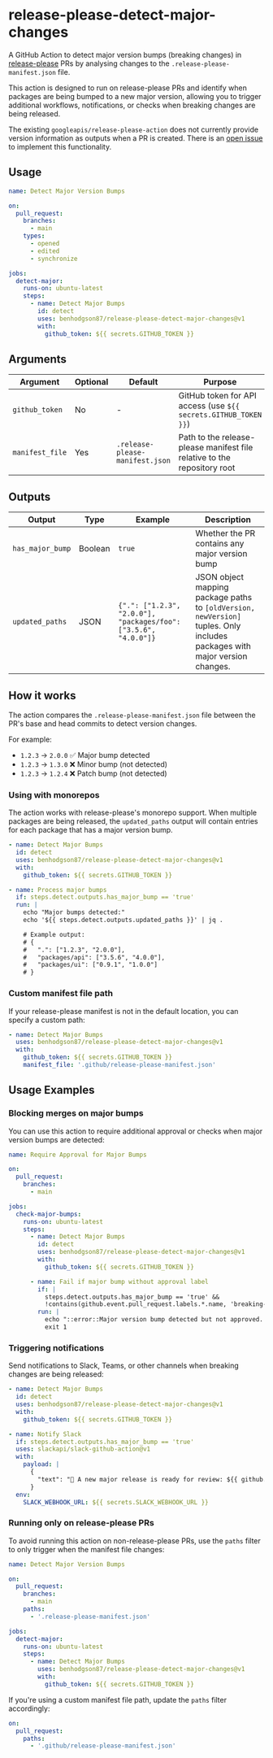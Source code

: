 # release-please-detect-major-changes

A GitHub Action to detect major version bumps (breaking changes) in [release-please](https://github.com/googleapis/release-please) PRs by analysing changes to the `.release-please-manifest.json` file.

This action is designed to run on release-please PRs and identify when packages are being bumped to a new major version, allowing you to trigger additional workflows, notifications, or checks when breaking changes are being released.

The existing `googleapis/release-please-action` does not currently provide version information as outputs when a PR is created. There is an [open issue](https://github.com/googleapis/release-please-action/issues/684) to implement this functionality.

## Usage

```yaml
name: Detect Major Version Bumps

on:
  pull_request:
    branches:
      - main
    types:
      - opened
      - edited
      - synchronize

jobs:
  detect-major:
    runs-on: ubuntu-latest
    steps:
      - name: Detect Major Bumps
        id: detect
        uses: benhodgson87/release-please-detect-major-changes@v1
        with:
          github_token: ${{ secrets.GITHUB_TOKEN }}
```

## Arguments

| Argument        | Optional | Default                         | Purpose                                                                 |
| --------------- | -------- | ------------------------------- | ----------------------------------------------------------------------- |
| `github_token`  | No      | -                               | GitHub token for API access (use `${{ secrets.GITHUB_TOKEN }}`)         |
| `manifest_file` | Yes       | `.release-please-manifest.json` | Path to the release-please manifest file relative to the repository root |

## Outputs

| Output          | Type    | Example                                                  | Description                                                                                                                                  |
| --------------- | ------- | -------------------------------------------------------- | -------------------------------------------------------------------------------------------------------------------------------------------- |
| `has_major_bump` | Boolean | `true`                                                   | Whether the PR contains any major version bump                                                                                               |
| `updated_paths`    | JSON    | `{".": ["1.2.3", "2.0.0"], "packages/foo": ["3.5.6", "4.0.0"]}` | JSON object mapping package paths to `[oldVersion, newVersion]` tuples. Only includes packages with major version changes. |

## How it works

The action compares the `.release-please-manifest.json` file between the PR's base and head commits to detect version changes.

For example:
- `1.2.3` → `2.0.0` ✅ Major bump detected
- `1.2.3` → `1.3.0` ❌ Minor bump (not detected)
- `1.2.3` → `1.2.4` ❌ Patch bump (not detected)

### Using with monorepos

The action works with release-please's monorepo support. When multiple packages are being released, the `updated_paths` output will contain entries for each package that has a major version bump.

```yaml
- name: Detect Major Bumps
  id: detect
  uses: benhodgson87/release-please-detect-major-changes@v1
  with:
    github_token: ${{ secrets.GITHUB_TOKEN }}

- name: Process major bumps
  if: steps.detect.outputs.has_major_bump == 'true'
  run: |
    echo "Major bumps detected:"
    echo '${{ steps.detect.outputs.updated_paths }}' | jq .

    # Example output:
    # {
    #   ".": ["1.2.3", "2.0.0"],
    #   "packages/api": ["3.5.6", "4.0.0"],
    #   "packages/ui": ["0.9.1", "1.0.0"]
    # }
```

### Custom manifest file path

If your release-please manifest is not in the default location, you can specify a custom path:

```yaml
- name: Detect Major Bumps
  uses: benhodgson87/release-please-detect-major-changes@v1
  with:
    github_token: ${{ secrets.GITHUB_TOKEN }}
    manifest_file: '.github/release-please-manifest.json'
```

## Usage Examples

### Blocking merges on major bumps

You can use this action to require additional approval or checks when major version bumps are detected:

```yaml
name: Require Approval for Major Bumps

on:
  pull_request:
    branches:
      - main

jobs:
  check-major-bumps:
    runs-on: ubuntu-latest
    steps:
      - name: Detect Major Bumps
        id: detect
        uses: benhodgson87/release-please-detect-major-changes@v1
        with:
          github_token: ${{ secrets.GITHUB_TOKEN }}

      - name: Fail if major bump without approval label
        if: |
          steps.detect.outputs.has_major_bump == 'true' &&
          !contains(github.event.pull_request.labels.*.name, 'breaking-change-approved')
        run: |
          echo "::error::Major version bump detected but not approved. Please add the 'breaking-change-approved' label."
          exit 1
```

### Triggering notifications

Send notifications to Slack, Teams, or other channels when breaking changes are being released:

```yaml
- name: Detect Major Bumps
  id: detect
  uses: benhodgson87/release-please-detect-major-changes@v1
  with:
    github_token: ${{ secrets.GITHUB_TOKEN }}

- name: Notify Slack
  if: steps.detect.outputs.has_major_bump == 'true'
  uses: slackapi/slack-github-action@v1
  with:
    payload: |
      {
        "text": "🚨 A new major release is ready for review: ${{ github.event.pull_request.html_url }}"
      }
  env:
    SLACK_WEBHOOK_URL: ${{ secrets.SLACK_WEBHOOK_URL }}
```

### Running only on release-please PRs

To avoid running this action on non-release-please PRs, use the `paths` filter to only trigger when the manifest file changes:

```yaml
name: Detect Major Version Bumps

on:
  pull_request:
    branches:
      - main
    paths:
      - '.release-please-manifest.json'

jobs:
  detect-major:
    runs-on: ubuntu-latest
    steps:
      - name: Detect Major Bumps
        uses: benhodgson87/release-please-detect-major-changes@v1
        with:
          github_token: ${{ secrets.GITHUB_TOKEN }}
```

If you're using a custom manifest file path, update the `paths` filter accordingly:

```yaml
on:
  pull_request:
    paths:
      - '.github/release-please-manifest.json'
```
